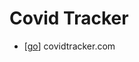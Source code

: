 # Covid Tracker

- [[go]] covidtracker.com


[//begin]: # "Autogenerated link references for markdown compatibility"
[go]: go "Go"
[//end]: # "Autogenerated link references"